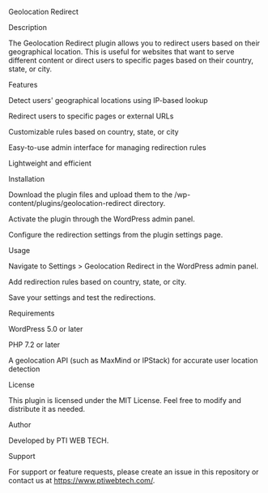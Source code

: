 Geolocation Redirect

Description

The Geolocation Redirect plugin allows you to redirect users based on their geographical location. This is useful for websites that want to serve different content or direct users to specific pages based on their country, state, or city.

Features

Detect users' geographical locations using IP-based lookup

Redirect users to specific pages or external URLs

Customizable rules based on country, state, or city

Easy-to-use admin interface for managing redirection rules

Lightweight and efficient

Installation

Download the plugin files and upload them to the /wp-content/plugins/geolocation-redirect directory.

Activate the plugin through the WordPress admin panel.

Configure the redirection settings from the plugin settings page.

Usage

Navigate to Settings > Geolocation Redirect in the WordPress admin panel.

Add redirection rules based on country, state, or city.

Save your settings and test the redirections.

Requirements

WordPress 5.0 or later

PHP 7.2 or later

A geolocation API (such as MaxMind or IPStack) for accurate user location detection

License

This plugin is licensed under the MIT License. Feel free to modify and distribute it as needed.

Author

Developed by PTI WEB TECH.

Support

For support or feature requests, please create an issue in this repository or contact us at https://www.ptiwebtech.com/.
